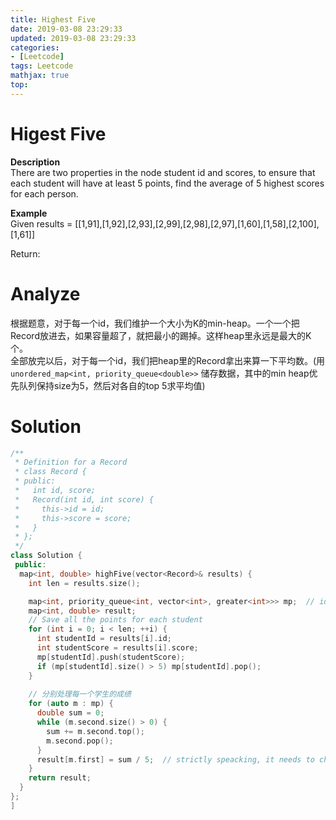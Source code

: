 ```yaml
---
title: Highest Five
date: 2019-03-08 23:29:33
updated: 2019-03-08 23:29:33
categories: 
- [Leetcode]
tags: Leetcode
mathjax: true
top:
---
```


# Higest Five

**Description**  
There are two properties in the node student id and scores, to ensure that each student will have at least 5 points, find the average of 5 highest scores for each person.  

**Example**  
Given results = [[1,91],[1,92],[2,93],[2,99],[2,98],[2,97],[1,60],[1,58],[2,100],[1,61]]  
  
Return:
  
# Analyze

根据题意，对于每一个id，我们维护一个大小为K的min-heap。一个一个把Record放进去，如果容量超了，就把最小的踢掉。这样heap里永远是最大的K个。  
全部放完以后，对于每一个id，我们把heap里的Record拿出来算一下平均数。(用 `unordered_map<int, priority_queue<double>>` 储存数据，其中的min heap优先队列保持size为5，然后对各自的top 5求平均值)

# Solution

```cpp
/**
 * Definition for a Record
 * class Record {
 * public:
 *   int id, score;
 *   Record(int id, int score) {
 *     this->id = id;
 *     this->score = score;
 *   }
 * };
 */
class Solution {
 public:
  map<int, double> highFive(vector<Record>& results) {
    int len = results.size();

    map<int, priority_queue<int, vector<int>, greater<int>>> mp;  // id, min-heap
    map<int, double> result;
    // Save all the points for each student
    for (int i = 0; i < len; ++i) {
      int studentId = results[i].id;
      int studentScore = results[i].score;
      mp[studentId].push(studentScore);
      if (mp[studentId].size() > 5) mp[studentId].pop();
    }
  
    // 分别处理每一个学生的成绩
    for (auto m : mp) {
      double sum = 0;
      while (m.second.size() > 0) {
        sum += m.second.top();
        m.second.pop();
      }
      result[m.first] = sum / 5;  // strictly speacking, it needs to check if the student has >= 5 courses
    }
    return result;
  }
};
]
```